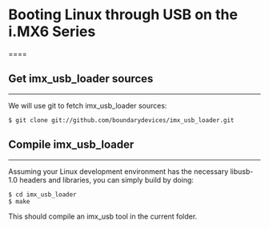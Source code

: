 # Booting Linux through USB on the i.MX6 Series   
====
  
  
## Get imx_usb_loader sources
----
We will use git to fetch imx_usb_loader sources:
```
$ git clone git://github.com/boundarydevices/imx_usb_loader.git
```

## Compile imx_usb_loader
----
Assuming your Linux development environment has the necessary libusb-1.0 headers and libraries, you can simply build by doing:
```
$ cd imx_usb_loader
$ make
```
This should compile an imx_usb tool in the current folder.
